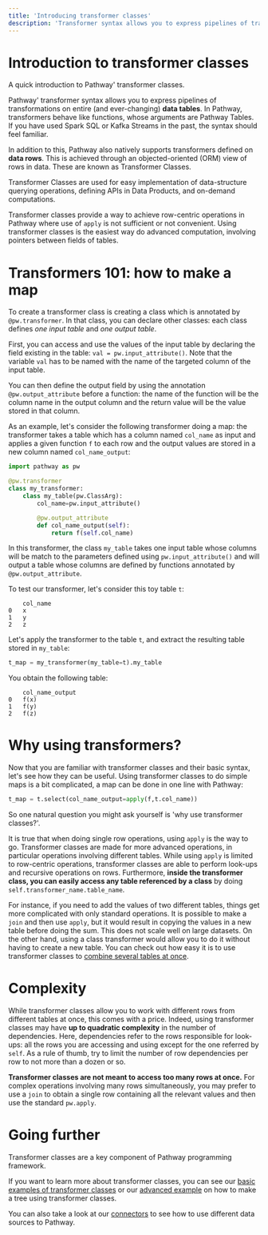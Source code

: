 ```yaml
---
title: 'Introducing transformer classes'
description: 'Transformer syntax allows you to express pipelines of transformations on entire (and ever-changing) data tables'
---
```


# Introduction to transformer classes

A quick introduction to Pathway' transformer classes.

Pathway' transformer syntax allows you to express pipelines of transformations on entire (and ever-changing) **data tables**. In Pathway, transformers behave like functions, whose arguments are Pathway Tables. If you have used Spark SQL or Kafka Streams in the past, the syntax should feel familiar.

In addition to this, Pathway also natively supports transformers defined on **data rows**. This is achieved through an objected-oriented (ORM) view of rows in data. These are known as Transformer Classes.

Transformer Classes are used for easy implementation of data-structure querying operations, defining APIs in Data Products, and on-demand computations.

Transformer classes provide a way to achieve row-centric operations in Pathway where use of `apply` is not sufficient or not convenient.
Using transformer classes is the easiest way do advanced computation, involving pointers between fields of tables. 



# Transformers 101: how to make a map

To create a transformer class is creating a class which is annotated by `@pw.transformer`.
In that class, you can declare other classes: each class defines *one input table* and *one output table*.


First, you can access and use the values of the input table by declaring the field existing in the table: `val = pw.input_attribute()`.
Note that the variable `val` has to be named with the name of the targeted column of the input table.

You can then define the output field by using the annotation `@pw.output_attribute` before a function: the name of the function will be the column name in the output column and the return value will be the value stored in that column.

As an example, let's consider the following transformer doing a map: the transformer takes a table which has a column named `col_name` as input and applies a given function `f` to each row and the output values are stored in a new column named `col_name_output`:

```python
import pathway as pw

@pw.transformer
class my_transformer:
    class my_table(pw.ClassArg):
        col_name=pw.input_attribute()

        @pw.output_attribute
        def col_name_output(self):
            return f(self.col_name)
```

In this transformer, the class `my_table` takes one input table whose columns will be match to the parameters defined using `pw.input_attribute()` and will output a table whose columns are defined by functions annotated by `@pw.output_attribute`.

To test our transformer, let's consider this toy table `t`:

        col_name
    0   x
    1   y
    2   z

Let's apply the transformer to the table `t`, and extract the resulting table stored in `my_table`:

```python
t_map = my_transformer(my_table=t).my_table
```

You obtain the following table:

        col_name_output
    0   f(x)
    1   f(y)
    2   f(z)


# Why using transformers?

Now that you are familiar with transformer classes and their basic syntax, let's see how they can be useful.
Using transformer classes to do simple maps is a bit complicated, a map can be done in one line with Pathway:

```python
t_map = t.select(col_name_output=apply(f,t.col_name))
```

So one natural question you might ask yourself is 'why use transformer classes?'.

It is true that when doing single row operations, using `apply` is the way to go.
Transformer classes are made for more advanced operations, in particular operations involving different tables.
While using `apply` is limited to row-centric operations, transformer classes are able to perform look-ups and recursive operations on rows.
Furthermore, **inside the transformer class, you can easily access any table referenced by a class** by doing `self.transformer_name.table_name`.

For instance, if you need to add the values of two different tables, things get more complicated with only standard operations.
It is possible to make a `join` and then use `apply`, but it would result in copying the values in a new table before doing the sum.
This does not scale well on large datasets.
On the other hand, using a class transformer would allow you to do it without having to create a new table.
You can check out how easy it is to use transformer classes to [combine several tables at once](/developers/user-guide/diving-deeper/transformer-example#transformer-classes-using-two-different-tables).

# Complexity

While transformer classes allow you to work with different rows from different tables at once, this comes with a price.
Indeed, using transformer classes may have **up to quadratic complexity** in the number of dependencies.
Here, dependencies refer to the rows responsible for look-ups: all the rows you are accessing and using except for the one referred by `self`.
As a rule of thumb, try to limit the number of row dependencies per row to not more than a dozen or so.

**Transformer classes are not meant to access too many rows at once.**
For complex operations involving many rows simultaneously, you may prefer to use a `join` to obtain a single row containing all the relevant values and then use the standard `pw.apply`.


# Going further

Transformer classes are a key component of Pathway programming framework.

If you want to learn more about transformer classes, you can see our [basic examples of transformer classes](/developers/user-guide/diving-deeper/transformer-example/) or our [advanced example](/developers/user-guide/diving-deeper/transformer-recursion/) on how to make a tree using transformer classes.

You can also take a look at our [connectors](/developers/user-guide/connect/supported-data-sources/) to see how to use different data sources to Pathway.
